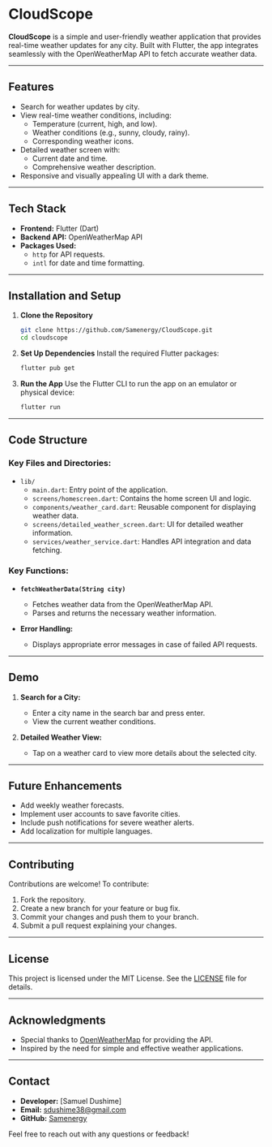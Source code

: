 # CloudScope

**CloudScope** is a simple and user-friendly weather application that provides real-time weather updates for any city. Built with Flutter, the app integrates seamlessly with the OpenWeatherMap API to fetch accurate weather data.

---

## Features

- Search for weather updates by city.
- View real-time weather conditions, including:
  - Temperature (current, high, and low).
  - Weather conditions (e.g., sunny, cloudy, rainy).
  - Corresponding weather icons.
- Detailed weather screen with:
  - Current date and time.
  - Comprehensive weather description.
- Responsive and visually appealing UI with a dark theme.

---

## Tech Stack

- **Frontend:** Flutter (Dart)
- **Backend API:** OpenWeatherMap API
- **Packages Used:**
  - `http` for API requests.
  - `intl` for date and time formatting.

---

## Installation and Setup

1. **Clone the Repository**
   ```bash
   git clone https://github.com/Samenergy/CloudScope.git
   cd cloudscope
   ```

2. **Set Up Dependencies**
   Install the required Flutter packages:
   ```bash
   flutter pub get
   ```

3. **Run the App**
   Use the Flutter CLI to run the app on an emulator or physical device:
   ```bash
   flutter run
   ```

---

## Code Structure

### **Key Files and Directories:**

- `lib/`
  - `main.dart`: Entry point of the application.
  - `screens/homescreen.dart`: Contains the home screen UI and logic.
  - `components/weather_card.dart`: Reusable component for displaying weather data.
  - `screens/detailed_weather_screen.dart`: UI for detailed weather information.
  - `services/weather_service.dart`: Handles API integration and data fetching.

### **Key Functions:**

- **`fetchWeatherData(String city)`**
  - Fetches weather data from the OpenWeatherMap API.
  - Parses and returns the necessary weather information.

- **Error Handling:**
  - Displays appropriate error messages in case of failed API requests.

---

## Demo

1. **Search for a City:**
   - Enter a city name in the search bar and press enter.
   - View the current weather conditions.

2. **Detailed Weather View:**
   - Tap on a weather card to view more details about the selected city.

---

## Future Enhancements

- Add weekly weather forecasts.
- Implement user accounts to save favorite cities.
- Include push notifications for severe weather alerts.
- Add localization for multiple languages.

---

## Contributing

Contributions are welcome! To contribute:

1. Fork the repository.
2. Create a new branch for your feature or bug fix.
3. Commit your changes and push them to your branch.
4. Submit a pull request explaining your changes.

---

## License

This project is licensed under the MIT License. See the [LICENSE](LICENSE) file for details.

---

## Acknowledgments

- Special thanks to [OpenWeatherMap](https://openweathermap.org/) for providing the API.
- Inspired by the need for simple and effective weather applications.

---

## Contact

- **Developer:** [Samuel Dushime]
- **Email:** sdushime38@gmail.com
- **GitHub:** [Samenergy](https://github.com/Samenergy)

Feel free to reach out with any questions or feedback!

